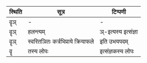 | स्थिति | सूत्र | टिप्पणी |
| ----- | ------- | ------ |
| वॄञ् | - | - |
| वॄञ् | हलन्त्यम् | ञ्-इत्यस्य इत्संज्ञा |
| वॄञ् | स्वरितञितः कर्त्रभिप्राये क्रियाफले | इति उभयपदम् |
| वॄ | तस्य लोपः | इत्संज्ञकस्य लोपः |
